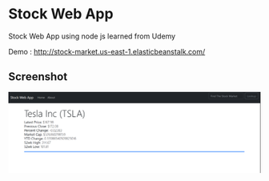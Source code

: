 # Stock Web App
Stock Web App using node js learned from Udemy

Demo : http://stock-market.us-east-1.elasticbeanstalk.com/

## Screenshot
![thumb1](https://raw.githubusercontent.com/boby177/Stock_Web_App/master/img-thumb.png)
